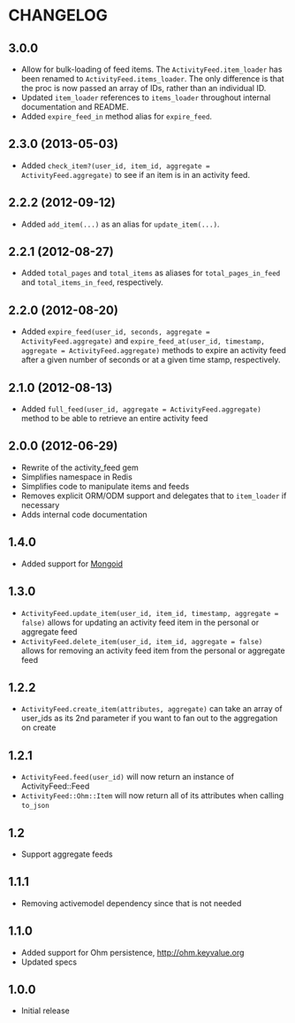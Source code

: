 # CHANGELOG

## 3.0.0

* Allow for bulk-loading of feed items. The `ActivityFeed.item_loader`
  has been renamed to `ActivityFeed.items_loader`. The only difference
  is that the proc is now passed an array of IDs, rather than an
  individual ID.
* Updated `item_loader` references to `items_loader` throughout internal
  documentation and README.
* Added `expire_feed_in` method alias for `expire_feed`.

## 2.3.0 (2013-05-03)

* Added `check_item?(user_id, item_id, aggregate = ActivityFeed.aggregate)` to see if an item is in an activity feed.

## 2.2.2 (2012-09-12)

* Added `add_item(...)` as an alias for `update_item(...)`.

## 2.2.1 (2012-08-27)

* Added `total_pages` and `total_items` as aliases for `total_pages_in_feed` and `total_items_in_feed`, respectively.

## 2.2.0 (2012-08-20)

* Added `expire_feed(user_id, seconds, aggregate = ActivityFeed.aggregate)` and `expire_feed_at(user_id, timestamp, aggregate = ActivityFeed.aggregate)` methods to expire an activity feed after a given number of seconds or at a given time stamp, respectively.

## 2.1.0 (2012-08-13)

* Added `full_feed(user_id, aggregate = ActivityFeed.aggregate)` method to be able to retrieve an entire activity feed

## 2.0.0 (2012-06-29)

* Rewrite of the activity_feed gem
* Simplifies namespace in Redis
* Simplifies code to manipulate items and feeds
* Removes explicit ORM/ODM support and delegates that to `item_loader` if necessary
* Adds internal code documentation

## 1.4.0

* Added support for [Mongoid](http://www.mongoid.org)

## 1.3.0

* `ActivityFeed.update_item(user_id, item_id, timestamp, aggregate = false)` allows for updating an activity feed item in the personal or aggregate feed
* `ActivityFeed.delete_item(user_id, item_id, aggregate = false)` allows for removing an activity feed item from the personal or aggregate feed

## 1.2.2

* `ActivityFeed.create_item(attributes, aggregate)` can take an array of user_ids as its 2nd parameter if you want to fan out to the aggregation on create

## 1.2.1

* `ActivityFeed.feed(user_id)` will now return an instance of ActivityFeed::Feed
* `ActivityFeed::Ohm::Item` will now return all of its attributes when calling `to_json`

## 1.2

* Support aggregate feeds

## 1.1.1

* Removing activemodel dependency since that is not needed

## 1.1.0

* Added support for Ohm persistence, http://ohm.keyvalue.org
* Updated specs

## 1.0.0

* Initial release
